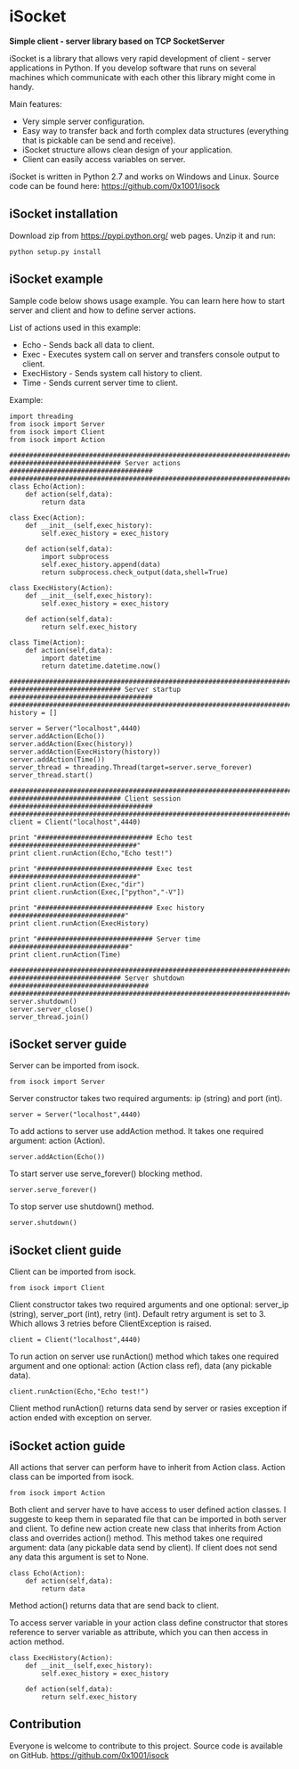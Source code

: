 iSocket
=======

**Simple client - server library based on TCP SocketServer**

iSocket is a library that allows very rapid development of client - server applications in Python.
If you develop software that runs on several machines which communicate with each other this library might come in handy.

Main features:
- Very simple server configuration.
- Easy way to transfer back and forth complex data structures (everything that is pickable can be send and receive).
- iSocket structure allows clean design of your application.
- Client can easily access variables on server.

iSocket is written in Python 2.7 and works on Windows and Linux. Source code can be found here: https://github.com/0x1001/isock

iSocket installation
--------------------
Download zip from https://pypi.python.org/ web pages. Unzip it and run:

    python setup.py install

iSocket example
---------------
Sample code below shows usage example.
You can learn here how to start server and client and how to define server actions.

List of actions used in this example:
- Echo - Sends back all data to client.
- Exec - Executes system call on server and transfers console output to client.
- ExecHistory - Sends system call history to client.
- Time - Sends current server time to client.

Example:

    import threading
    from isock import Server
    from isock import Client
    from isock import Action

    ################################################################################
    ############################ Server actions ####################################
    ################################################################################
    class Echo(Action):
        def action(self,data):
            return data

    class Exec(Action):
        def __init__(self,exec_history):
            self.exec_history = exec_history

        def action(self,data):
            import subprocess
            self.exec_history.append(data)
            return subprocess.check_output(data,shell=True)

    class ExecHistory(Action):
        def __init__(self,exec_history):
            self.exec_history = exec_history

        def action(self,data):
            return self.exec_history

    class Time(Action):
        def action(self,data):
            import datetime
            return datetime.datetime.now()

    ################################################################################
    ############################ Server startup ####################################
    ################################################################################
    history = []

    server = Server("localhost",4440)
    server.addAction(Echo())
    server.addAction(Exec(history))
    server.addAction(ExecHistory(history))
    server.addAction(Time())
    server_thread = threading.Thread(target=server.serve_forever)
    server_thread.start()

    ################################################################################
    ############################ Client session ####################################
    ################################################################################
    client = Client("localhost",4440)

    print "############################# Echo test ################################"
    print client.runAction(Echo,"Echo test!")

    print "############################# Exec test ################################"
    print client.runAction(Exec,"dir")
    print client.runAction(Exec,["python","-V"])

    print "############################# Exec history #############################"
    print client.runAction(ExecHistory)

    print "############################# Server time ##############################"
    print client.runAction(Time)

    ################################################################################
    ############################ Server shutdown ###################################
    ################################################################################
    server.shutdown()
    server.server_close()
    server_thread.join()

iSocket server guide
--------------------
Server can be imported from isock.

    from isock import Server

Server constructor takes two required arguments: ip (string) and port (int).

    server = Server("localhost",4440)

To add actions to server use addAction method. It takes one required argument: action (Action).

    server.addAction(Echo())

To start server use serve_forever() blocking method.

    server.serve_forever()

To stop server use shutdown() method.

    server.shutdown()

iSocket client guide
--------------------
Client can be imported from isock.

    from isock import Client

Client constructor takes two required arguments and one optional: server_ip (string), server_port (int), retry (int).
Default retry argument is set to 3. Which allows 3 retries before ClientException is raised.

    client = Client("localhost",4440)

To run action on server use runAction() method which takes one required argument and one optional: action (Action class ref), data (any pickable data).

    client.runAction(Echo,"Echo test!")

Client method runAction() returns data send by server or rasies exception if action ended with exception on server.

iSocket action guide
--------------------
All actions that server can perform have to inherit from Action class.
Action class can be imported from isock.

    from isock import Action

Both client and server have to have access to user defined action classes. I suggeste to keep them in separated file that can be imported in both server and client.
To define new action create new class that inherits from Action class and overrides action() method. This method takes one required argument: data (any pickable data send by client).
If client does not send any data this argument is set to None.

    class Echo(Action):
        def action(self,data):
            return data

Method action() returns data that are send back to client.

To access server variable in your action class define constructor that stores reference to server variable as attribute, which you can then access in action method.

    class ExecHistory(Action):
        def __init__(self,exec_history):
            self.exec_history = exec_history

        def action(self,data):
            return self.exec_history

Contribution
------------
Everyone is welcome to contribute to this project. Source code is available on GitHub.
https://github.com/0x1001/isock

